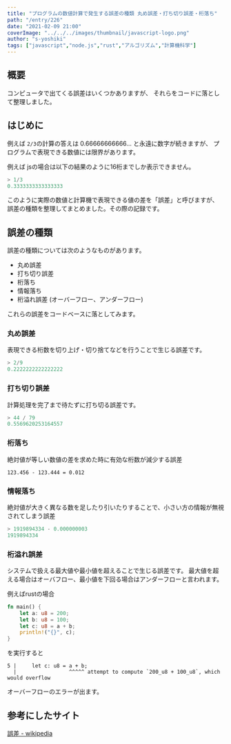 ```yaml
---
title: "プログラムの数値計算で発生する誤差の種類 丸め誤差・打ち切り誤差・桁落ち"
path: "/entry/226"
date: "2021-02-09 21:00"
coverImage: "../../../images/thumbnail/javascript-logo.png"
author: "s-yoshiki"
tags: ["javascript","node.js","rust","アルゴリズム","計算機科学"]
---
```


## 概要

コンピュータで出てくる誤差はいくつかありますが、
それらをコードに落として整理しました。

## はじめに

例えば `2/3`の計算の答えは 0.66666666666... と永遠に数字が続きますが、
プログラムで表現できる数値には限界があります。

例えば jsの場合は以下の結果のように16桁までしか表示できません。

```js
> 1/3
0.3333333333333333
```

このように実際の数値と計算機で表現できる値の差を「誤差」と呼びますが、
誤差の種類を整理してまとめました。その際の記録です。

## 誤差の種類

誤差の種類については次のようなものがあります。

- 丸め誤差
- 打ち切り誤差
- 桁落ち
- 情報落ち
- 桁溢れ誤差 (オーバーフロー、アンダーフロー)

これらの誤差をコードベースに落としてみます。

### 丸め誤差

表現できる桁数を切り上げ・切り捨てなどを行うことで生じる誤差です。

```js
> 2/9
0.2222222222222222
```

### 打ち切り誤差

計算処理を完了まで待たずに打ち切る誤差です。

```js
> 44 / 79
0.5569620253164557
```

### 桁落ち

絶対値が等しい数値の差を求めた時に有効な桁数が減少する誤差

```
123.456 - 123.444 = 0.012
```

### 情報落ち

絶対値が大きく異なる数を足したり引いたりすることで、小さい方の情報が無視されてしまう誤差

```js
> 1919894334 - 0.000000003
1919894334
```

### 桁溢れ誤差

システムで扱える最大値や最小値を超えることで生じる誤差です。
最大値を超える場合はオーバフロー、最小値を下回る場合はアンダーフローと言われます。

例えばrustの場合

```rs
fn main() {
    let a: u8 = 200;
    let b: u8 = 100;
    let c: u8 = a + b;
    println!("{}", c);
}
```

を実行すると

```
5 |     let c: u8 = a + b;
  |                 ^^^^^ attempt to compute `200_u8 + 100_u8`, which would overflow
```

オーバーフローのエラーが出ます。

## 参考にしたサイト

[誤差 - wikipedia](https://ja.wikipedia.org/wiki/%E8%AA%A4%E5%B7%AE#%E8%A8%88%E7%AE%97%E8%AA%A4%E5%B7%AE%E3%81%AE%E7%A8%AE%E9%A1%9E)
